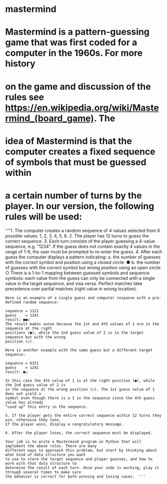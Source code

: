 # mastermind
# Mastermind is a pattern-guessing game that was first coded for a computer in the 1960s. For more history
# on the game and discussion of the rules see https://en.wikipedia.org/wiki/Mastermind_(board_game). The
# idea of Mastermind is that the computer creates a fixed sequence of symbols that must be guessed within
# a certain number of turns by the player. In our version, the following rules will be used:

''''1. The computer creates a random sequence of 4 values selected from 6 possible values: 1, 2, 3, 4, 5, 6.
    2. The player has 12 turns to guess the correct sequence.
    3. Each turn consists of the player guessing a 4-value sequence, e.g. “1234”. If the guess does not contain exactly 
       4 values in the range of 1-6, the user must be prompted to re-enter the guess.
    4. After each guess the computer displays a pattern indicating:
        a. the number of guesses with the correct symbol and position using a closed circle: ●
        b. the number of guesses with the correct symbol but wrong position using an open circle: ○
    There is a 1-to-1 mapping between guessed symbols and sequence symbols: each value
    from the guess can only be connected with a single value in the target sequence, and visa
    versa. Perfect matches take precedence over partial matches (right value in wrong
    location).
    
    Here is an example of a single guess and computer response with a pre-defined random sequence:
    
    sequence = 1121
    guess    = 1241
    result: ●●○
    The result makes sense because the 1st and 4th values of 1 are in the sequence at the right
    positions (●), while the 2nd guess value of 2 is in the target sequence but with the wrong
    position (○).
    
    Here is another example with the same guess but a different target sequence:
    
    sequence = 6321
    guess    = 1241
    result: ●○
    
    In this case the 4th value of 1 is at the right position (●), while the 2nd guess value of 2 is
    in the sequence at the wrong position (○). The 1st guess value of 1 does not yield a
    symbol even though there is a 1 in the sequence since the 4th guess value has already
    “used up” this entry in the sequence.
    
    5. If the player gets the entire correct sequence within 12 turns they win, otherwise they lose.
    If the player wins, display a congratulatory message.
    
    6. After the player loses, the correct sequence must be displayed. 
    
    Your job is to write a Mastermind program in Python that will implement the above rules. There are many
    different ways to approach this problem, but start by thinking about what kind of data structure you want
    to use to store the target sequence and player guesses, and how to work with that data structure to
    determine the result of each turn. Once your code is working, play it through several times to make sure
    the behavior is correct for both winning and losing cases.  '''
